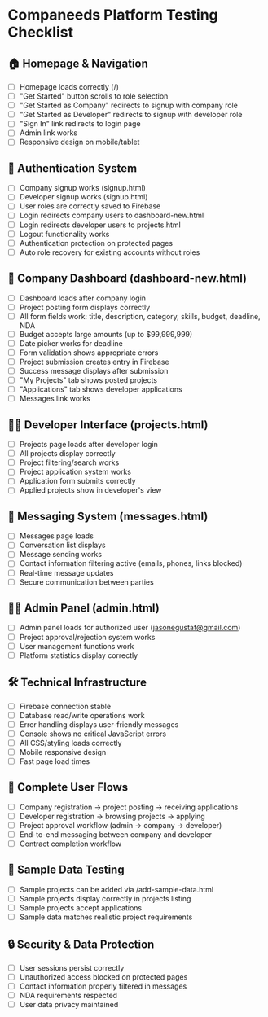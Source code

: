 # Companeeds Platform Testing Checklist

## 🏠 Homepage & Navigation
- [ ] Homepage loads correctly (/)
- [ ] "Get Started" button scrolls to role selection
- [ ] "Get Started as Company" redirects to signup with company role
- [ ] "Get Started as Developer" redirects to signup with developer role
- [ ] "Sign In" link redirects to login page
- [ ] Admin link works
- [ ] Responsive design on mobile/tablet

## 🔐 Authentication System
- [ ] Company signup works (signup.html)
- [ ] Developer signup works (signup.html)
- [ ] User roles are correctly saved to Firebase
- [ ] Login redirects company users to dashboard-new.html
- [ ] Login redirects developer users to projects.html
- [ ] Logout functionality works
- [ ] Authentication protection on protected pages
- [ ] Auto role recovery for existing accounts without roles

## 🏢 Company Dashboard (dashboard-new.html)
- [ ] Dashboard loads after company login
- [ ] Project posting form displays correctly
- [ ] All form fields work: title, description, category, skills, budget, deadline, NDA
- [ ] Budget accepts large amounts (up to $99,999,999)
- [ ] Date picker works for deadline
- [ ] Form validation shows appropriate errors
- [ ] Project submission creates entry in Firebase
- [ ] Success message displays after submission
- [ ] "My Projects" tab shows posted projects
- [ ] "Applications" tab shows developer applications
- [ ] Messages link works

## 👨‍💻 Developer Interface (projects.html)
- [ ] Projects page loads after developer login
- [ ] All projects display correctly
- [ ] Project filtering/search works
- [ ] Project application system works
- [ ] Application form submits correctly
- [ ] Applied projects show in developer's view

## 💬 Messaging System (messages.html)
- [ ] Messages page loads
- [ ] Conversation list displays
- [ ] Message sending works
- [ ] Contact information filtering active (emails, phones, links blocked)
- [ ] Real-time message updates
- [ ] Secure communication between parties

## 👨‍💼 Admin Panel (admin.html)
- [ ] Admin panel loads for authorized user (jasonegustaf@gmail.com)
- [ ] Project approval/rejection system works
- [ ] User management functions work
- [ ] Platform statistics display correctly

## 🛠 Technical Infrastructure
- [ ] Firebase connection stable
- [ ] Database read/write operations work
- [ ] Error handling displays user-friendly messages
- [ ] Console shows no critical JavaScript errors
- [ ] All CSS/styling loads correctly
- [ ] Mobile responsive design
- [ ] Fast page load times

## 🔄 Complete User Flows
- [ ] Company registration → project posting → receiving applications
- [ ] Developer registration → browsing projects → applying
- [ ] Project approval workflow (admin → company → developer)
- [ ] End-to-end messaging between company and developer
- [ ] Contract completion workflow

## 🎯 Sample Data Testing
- [ ] Sample projects can be added via /add-sample-data.html
- [ ] Sample projects display correctly in projects listing
- [ ] Sample projects accept applications
- [ ] Sample data matches realistic project requirements

## 🔒 Security & Data Protection
- [ ] User sessions persist correctly
- [ ] Unauthorized access blocked on protected pages
- [ ] Contact information properly filtered in messages
- [ ] NDA requirements respected
- [ ] User data privacy maintained